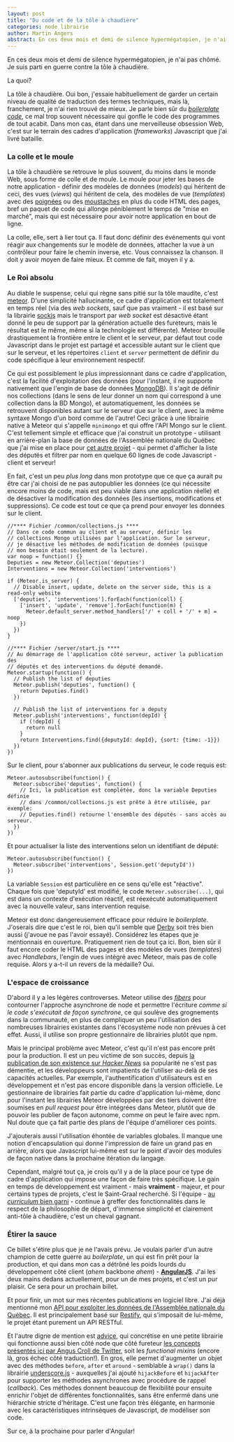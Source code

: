 ```yaml
---
layout: post
title: "Du code et de la tôle à chaudière"
categories: node librairie
author: Martin Angers
abstract: En ces deux mois et demi de silence hypermégatopien, je n'ai pas chômé. Je suis parti en guerre contre la tôle à chaudière.
---
```


En ces deux mois et demi de silence hypermégatopien, je n'ai pas chômé. Je suis parti en guerre contre la tôle à chaudière.

La quoi?

La tôle à chaudière. Oui bon, j'essaie habituellement de garder un certain niveau de qualité de traduction des termes techniques, mais là, franchement, je n'ai rien trouvé de mieux. Je parle bien sûr du [*boilerplate code*][boilerplate], ce mal trop souvent nécessaire qui gonfle le code des programmes de tout acabit. Dans mon cas, étant dans une merveilleuse obsession Web, c'est sur le terrain des cadres d'application (*frameworks*) Javascript que j'ai livré bataille.

### La colle et le moule

La tôle à chaudière se retrouve le plus souvent, du moins dans le monde Web, sous forme de colle et de moule. Le moule pour jeter les bases de notre application - définir des modèles de données (*models*) qui héritent de ceci, des vues (*views*) qui héritent de cela, des modèles de vue (*templates*) avec des [poignées][handlebars] ou des [moustaches][mustache] en plus du code HTML des pages, bref un paquet de code qui allonge péniblement le temps de "mise en marché", mais qui est nécessaire pour avoir notre application en bout de ligne.

La colle, elle, sert à lier tout ça. Il faut donc définir des événements qui vont réagir aux changements sur le modèle de données, attacher la vue à un contrôleur pour faire le chemin inverse, etc. Vous connaissez la chanson. Il doit y avoir moyen de faire mieux. Et comme de fait, moyen il y a.

### Le Roi absolu

Au diable le suspense, celui qui règne sans pitié sur la tôle maudite, c'est [meteor][]. D'une simplicité hallucinante, ce cadre d'application est totalement en temps réel (via des *web sockets*, sauf que pas vraiment - il est basé sur la librairie [sockjs][sock] mais le transport par *web socket* est désactivé étant donné le peu de support par la génération actuelle des fureteurs, mais le résultat est le même, même si la technologie est différente). Meteor brouille drastiquement la frontière entre le client et le serveur, par défaut tout code Javascript dans le projet est partagé et accessible autant sur le client que sur le serveur, et les répertoires `client` et `server` permettent de définir du code spécifique à leur environnement respectif.

Ce qui est possiblement le plus impressionnant dans ce cadre d'application, c'est la facilité d'exploitation des données (pour l'instant, il ne supporte nativement que l'engin de base de données [MongoDB][mongo]). Il s'agit de définir nos collections (dans le sens de leur donner un nom qui correspond à une collection dans la BD Mongo), et automatiquement, les données se retrouvent disponibles autant sur le serveur que sur le client, avec la même syntaxe Mongo d'un bord comme de l'autre! Ceci grâce à une librairie native à Meteor qui s'appelle `minimongo` et qui offre l'API Mongo sur le client. C'est tellement simple et efficace que j'ai construit un prototype - utilisant en arrière-plan la base de données de l'Assemblée nationale du Québec que j'ai mise en place pour [cet autre projet][assnatapi] - qui permet d'afficher la liste des députés et filtrer par nom en quelque 60 lignes de code Javascript - client et serveur!

En fait, c'est un peu *plus long* dans mon prototype que ce que ça aurait pu être car j'ai choisi de ne pas autopublier les données (ce qui nécessite encore moins de code, mais est peu viable dans une application réelle) et de désactiver la modification des données (les insertions, modifications et suppressions). Ce code est tout ce que ça prend pour envoyer les données sur le client.

    //**** Fichier /common/collections.js ****
    // Dans ce code commun au client et au serveur, définir les
    // collections Mongo utilisées par l'application. Sur le serveur,
    // je désactive les méthodes de modification de données (puisque
    // mon besoin était seulement de la lecture).
    var noop = function() {}
    Deputies = new Meteor.Collection('deputies')
    Interventions = new Meteor.Collection('interventions')

    if (Meteor.is_server) {
      // Disable insert, update, delete on the server side, this is a read-only website
      ['deputies', 'interventions'].forEach(function(coll) {
        ['insert', 'update', 'remove'].forEach(function(m) {
          Meteor.default_server.method_handlers['/' + coll + '/' + m] = noop
        })
      })
    }

    //**** Fichier /server/start.js ****
    // Au démarrage de l'application côté serveur, activer la publication des
    // députés et des interventions du député demandé.
    Meteor.startup(function() {
      // Publish the list of deputies
      Meteor.publish('deputies', function() {
        return Deputies.find()
      })

      // Publish the list of interventions for a deputy
      Meteor.publish('interventions', function(depId) {
        if (!depId) {
          return null
        }
        return Interventions.find({deputyId: depId}, {sort: {time: -1}})
      })
    })

Sur le client, pour s'abonner aux publications du serveur, le code requis est:

    Meteor.autosubscribe(function() {
      Meteor.subscribe('deputies', function() {
        // Ici, la publication est complétée, donc la variable Deputies définie
        // dans /common/collections.js est prête à être utilisée, par exemple:
        // Deputies.find() retourne l'ensemble des députés - sans accès au serveur.
      })
    })

Et pour actualiser la liste des interventions selon un identifiant de député:

    Meteor.autosubscribe(function() {
      Meteor.subscribe('interventions', Session.get('deputyId'))
    })

La variable `Session` est particulière en ce sens qu'elle est "réactive". Chaque fois que 'deputyId' est modifié, le code `Meteor.subscribe(...)`, qui est dans un contexte d'exécution réactif, est réexécuté automatiquement avec la nouvelle valeur, sans intervention requise.

Meteor est donc dangereusement efficace pour réduire le *boilerplate*. J'oserais dire que c'est le roi, bien qu'il semble que [Derby][derby] soit très bien aussi (j'avoue ne pas l'avoir essayé). Considérez les étapes que je mentionnais en ouverture. Pratiquement rien de tout ça ici. Bon, bien sûr il faut encore coder le HTML des pages et des modèles de vues (*templates*) avec *Handlebars*, l'engin de vues intégré avec Meteor, mais pas de colle requise. Alors y a-t-il un revers de la médaille? Oui.

### L'espace de croissance

D'abord il y a les légères controverses. Meteor utilise des [*fibers*][fiber] pour contourner l'approche asynchrone de node et permettre l'écriture *comme si le code s'exécutait de façon synchrone*, ce qui soulève des grognements dans la communauté, en plus de compliquer un peu l'utilisation des nombreuses librairies existantes dans l'écosystème node non prévues à cet effet. Aussi, il utilise son propre gestionnaire de librairies plutôt que npm.

Mais le principal problème avec Meteor, c'est qu'il n'est pas encore prêt pour la production. Il est un peu victime de son succès, depuis [la publication de son existence sur *Hacker News*][meteorhn] sa popularité ne s'est pas démentie, et les développeurs sont impatients de l'utiliser au-delà de ses capacités actuelles. Par exemple, l'authentification d'utilisateurs est en développement et n'est pas encore disponible dans la version officielle. Le gestionnaire de librairies fait partie du cadre d'application lui-même, donc pour l'instant les librairies Meteor développées par des tiers doivent être soumises en *pull request* pour être intégrées dans Meteor, plutôt que de pouvoir les publier de façon autonome, comme on peut le faire avec npm. Nul doute que ça fait partie des plans de l'équipe d'améliorer ces points.

J'ajouterais aussi l'utilisation éhontée de variables globales. Il manque une notion d'encapsulation qui donne l'impression de faire un grand pas en arrière, alors que Javascript lui-même est sur le point d'avoir des modules de façon native dans la prochaine itération du langage.

Cependant, malgré tout ça, je crois qu'il y a de la place pour ce type de cadre d'application qui impose une façon de faire très spécifique. Le gain en temps de développement est vraiment - mais **vraiment** - majeur, et pour certains types de projets, c'est le Saint-Graal recherché. Si l'équipe - [au *curriculum* bien garni][team] - continue à greffer des fonctionnalités dans le respect de la philosophie de départ, d'immense simplicité et clairement anti-tôle à chaudière, c'est un cheval gagnant.

### Étirer la sauce

Ce billet s'étire plus que je ne l'avais prévu. Je voulais parler d'un autre champion de cette guerre au *boilerplate*, un qui est fin prêt pour la production, et qui dans mon cas a détrôné les poids lourds du développement côté client (*ahem* backbone *ahem*) - [**AngularJS**][angular]. J'ai les deux mains dedans actuellement, pour un de mes projets, et c'est un pur plaisir. Ce sera pour un prochain billet.

Et pour finir, un mot sur mes récentes publications en logiciel libre. J'ai déjà mentionné mon [API pour exploiter les données de l'Assemblée nationale du Québec][assnatapi]. Il est principalement basé sur [Restify][], qui s'imposait de lui-même, le projet étant purement un API RESTful.

Et l'autre digne de mention est [advice][], qui concrétise en une petite librairie qui fonctionne aussi bien côté node que côté fureteur [les concepts présentés ici par Angus Croll de Twitter][angus], soit les *functional mixins* (encore là, gros échec côté traduction!). En gros, elle permet d'augmenter un objet avec des méthodes `before`, `after` et `around` - semblable à `wrap()` dans la librairie [underscore.js][uscore] - auxquelles j'ai ajouté `hijackBefore` et `hijackAfter` pour supporter les méthodes asynchrones avec procédure de rappel (*callback*). Ces méthodes donnent beaucoup de flexibilité pour ensuite enrichir l'objet de différentes fonctionnalités, sans être enfermé dans une hiérarchie stricte d'héritage. C'est une façon très élégante, en harmonie avec les caractéristiques intrinsèques de Javascript, de modéliser son code.

Sur ce, à la prochaine pour parler d'Angular!

[boilerplate]: http://en.wikipedia.org/wiki/Boilerplate_code
[meteor]: http://meteor.com/
[sock]: http://sockjs.org/
[derby]: http://derbyjs.com/
[fiber]: https://github.com/laverdet/node-fibers/
[meteorhn]: http://news.ycombinator.com/item?id=3824908
[team]: http://meteor.com/about/people
[angular]: http://angularjs.org/
[restify]: http://mcavage.github.com/node-restify/
[advice]: https://github.com/PuerkitoBio/advice
[angus]: https://speakerdeck.com/u/anguscroll/p/how-we-learned-to-stop-worrying-and-love-javascript
[uscore]: http://underscorejs.org/
[handlebars]: http://handlebarsjs.com/
[mustache]: http://mustache.github.com/
[mongo]: http://www.mongodb.org/
[assnatapi]: http://puerkitobio.github.com/assnatapi/
